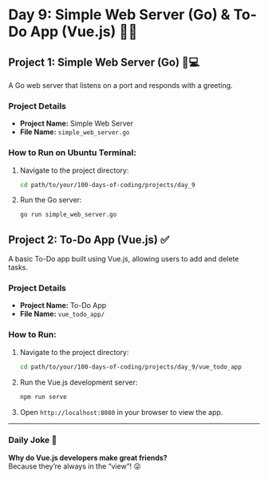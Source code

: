 # Day 9: Simple Web Server (Go) & To-Do App (Vue.js) 🚀✅

## Project 1: Simple Web Server (Go) 🚀💻
A Go web server that listens on a port and responds with a greeting.

### Project Details
- **Project Name:** Simple Web Server
- **File Name:** `simple_web_server.go`

### How to Run on Ubuntu Terminal:
1. Navigate to the project directory:
   ```bash
   cd path/to/your/100-days-of-coding/projects/day_9
   ```
   

2. Run the Go server:
   ```bash
   go run simple_web_server.go
   ```

## Project 2: To-Do App (Vue.js) ✅
A basic To-Do app built using Vue.js, allowing users to add and delete tasks.

### Project Details
- **Project Name:** To-Do App
- **File Name:** `vue_todo_app/`

### How to Run:
1. Navigate to the project directory:
   ```bash
   cd path/to/your/100-days-of-coding/projects/day_9/vue_todo_app
   ```

2. Run the Vue.js development server:
   ```bash
   npm run serve
   ```

3. Open `http://localhost:8080` in your browser to view the app.


---

### Daily Joke 🤣
**Why do Vue.js developers make great friends?**\
Because they’re always in the “view”! 😜

